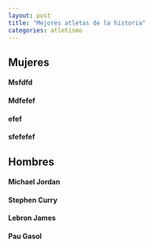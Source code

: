 ```yaml
---
layout: post
title: "Mejores atletas de la historia"
categories: atletismo
---
```


## Mujeres 

#### Msfdfd

#### Mdfefef

#### efef

#### sfefefef


## Hombres 

#### Michael Jordan

#### Stephen Curry

#### Lebron James

#### Pau Gasol
